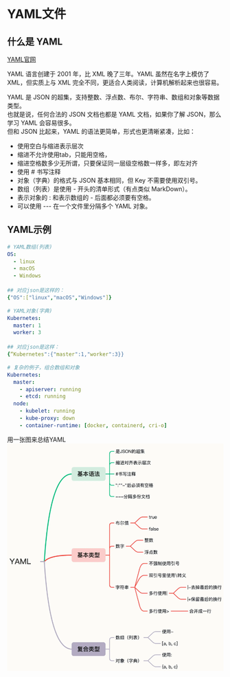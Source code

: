 # YAML文件
## 什么是 YAML
[YAML官网](https://yaml.org/)  

YAML 语言创建于 2001 年，比 XML 晚了三年。YAML 虽然在名字上模仿了 XML，但实质上与 XML 完全不同，更适合人类阅读，计算机解析起来也很容易。  

YAML 是 JSON 的超集，支持整数、浮点数、布尔、字符串、数组和对象等数据类型。  
也就是说，任何合法的 JSON 文档也都是 YAML 文档，如果你了解 JSON，那么学习 YAML 会容易很多。  
但和 JSON 比起来，YAML 的语法更简单，形式也更清晰紧凑，比如：  
- 使用空白与缩进表示层次
- 缩进不允许使用tab，只能用空格，
- 缩进空格数多少无所谓，只要保证同一层级空格数一样多，即左对齐
- 使用 # 书写注释
- 对象（字典）的格式与 JSON 基本相同，但 Key 不需要使用双引号。
- 数组（列表）是使用 - 开头的清单形式（有点类似 MarkDown）。
- 表示对象的 : 和表示数组的 - 后面都必须要有空格。
- 可以使用 --- 在一个文件里分隔多个 YAML 对象。

## YAML示例
```yaml
# YAML数组(列表)
OS:
  - linux
  - macOS
  - Windows

## 对应json是这样的：
{"OS":["linux","macOS","Windows"]}
```
```yaml
# YAML对象(字典)
Kubernetes:
  master: 1
  worker: 3

## 对应json是这样：
{“Kubernetes":{"master":1,"worker":3}}
```
```yaml
# 复杂的例子，组合数组和对象
Kubernetes:
  master:
    - apiserver: running
    - etcd: running
  node:
    - kubelet: running
    - kube-proxy: down
    - container-runtime: [docker, containerd, cri-o]
```
用一张图来总结YAML  
![](./png/1.png)


